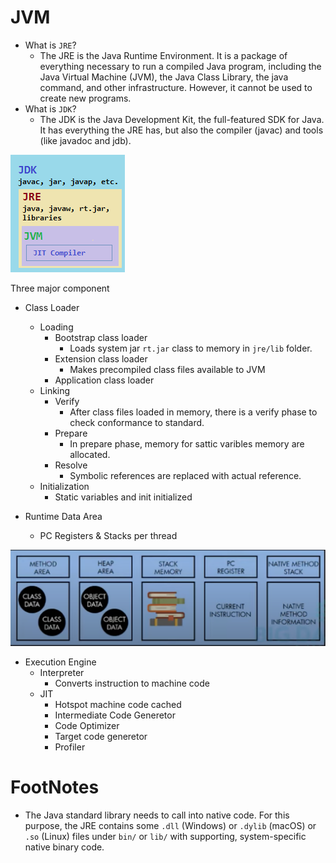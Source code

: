# JVM

- What is `JRE`?
    - The JRE is the Java Runtime Environment. It is a package of everything necessary to run a compiled Java program, including the Java Virtual Machine (JVM), the Java Class Library, the java command, and other infrastructure. However, it cannot be used to create new programs.
- What is `JDK`?
    - The JDK is the Java Development Kit, the full-featured SDK for Java. It has everything the JRE has, but also the compiler (javac) and tools (like javadoc and jdb).

![](./screen/jdk.png)    

Three major component
- Class Loader
    - Loading
        - Bootstrap class loader
            - Loads system jar `rt.jar` class to memory in `jre/lib` folder.
        - Extension class loader
            - Makes precompiled class files available to JVM
        - Application class loader
    - Linking
        - Verify
            - After class files loaded in memory, there is a verify phase to check conformance to standard.
        - Prepare
            - In prepare phase, memory for sattic varibles memory are allocated.
        - Resolve
            - Symbolic references are replaced with actual reference.
    - Initialization
        - Static variables and init initialized

- Runtime Data Area
    - PC Registers & Stacks per thread
    
![](./screen/memory.png)

- Execution Engine
    - Interpreter
        - Converts instruction to machine code
    - JIT
        - Hotspot machine code cached
        - Intermediate Code Generetor
        - Code Optimizer
        - Target code generetor
        - Profiler

# FootNotes
- The Java standard library needs to call into native code. For this purpose, the JRE contains some `.dll` (Windows) or `.dylib` (macOS) or `.so` (Linux) files under `bin/` or `lib/` with supporting, system-specific native binary code.